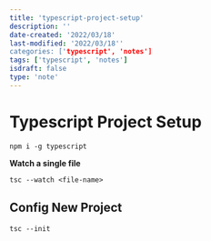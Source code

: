 ```yaml
---
title: 'typescript-project-setup'
description: ''
date-created: '2022/03/18'
last-modified: '2022/03/18''
categories: ['typescript', 'notes'] 
tags: ['typescript', 'notes']
isdraft: false
type: 'note'
---
```


# Typescript Project Setup

```shell
npm i -g typescript
```

__Watch a single file__

```shell
tsc --watch <file-name>
```

## Config New Project

```shell
tsc --init
```

